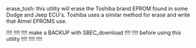 erase_tosh: this utility will erase the
Toshiba brand EPROM found in some Dodge and
Jeep ECU's. Toshiba uses a similar method
for erase and write that Atmel EPROMS use. 

!!!!                                  !!!!
!!!! make a BACKUP with SBEC_download !!!!
!!!! before using this utility        !!!!
!!!!                                  !!!!